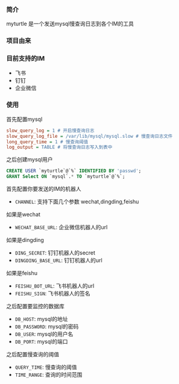 ### 简介

myturtle 是一个发送mysql慢查询日志到各个IM的工具

### 项目由来

### 目前支持的IM

- 飞书
- 钉钉
- 企业微信

### 使用

首先配置mysql

```ini
slow_query_log = 1 # 开启慢查询日志
slow_query_log_file = /var/lib/mysql/mysql.slow # 慢查询日志文件
long_query_time = 1 # 慢查询阈值
log_output = TABLE # 将慢查询日志写入到表中
```

之后创建mysql用户

```sql
CREATE USER `myturtle`@`%` IDENTIFIED BY 'passwd';
GRANT Select ON `mysql`.* TO `myturtle`@`%`;
```

首先配置你要发送的IM的机器人

- `CHANNEL`: 支持下面几个参数 wechat,dingding,feishu

如果是wechat

- `WECHAT_BASE_URL`: 企业微信机器人的url

如果是dingding

- `DING_SECRET`: 钉钉机器人的secret
- `DINGDING_BASE_URL`: 钉钉机器人的url

如果是feishu

- `FEISHU_BOT_URL`: 飞书机器人的url
- `FEISHU_SIGN`: 飞书机器人的签名

之后配置要监控的数据库

- `DB_HOST`: mysql的地址
- `DB_PASSWORD`: mysql的密码
- `DB_USER`: mysql的用户名
- `DB_PORT`: mysql的端口

之后配置慢查询的阈值

- `QUERY_TIME`: 慢查询的阈值
- `TIME_RANGE`: 查询的时间范围

